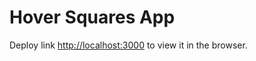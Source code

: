 # Hover Squares App
Deploy link [http://localhost:3000](http://localhost:3000) to view it in the browser.

